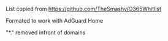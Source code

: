 List copied from https://github.com/TheSmashy/O365Whitlist

Formated to work with AdGuard Home

"*." removed infront of domains
